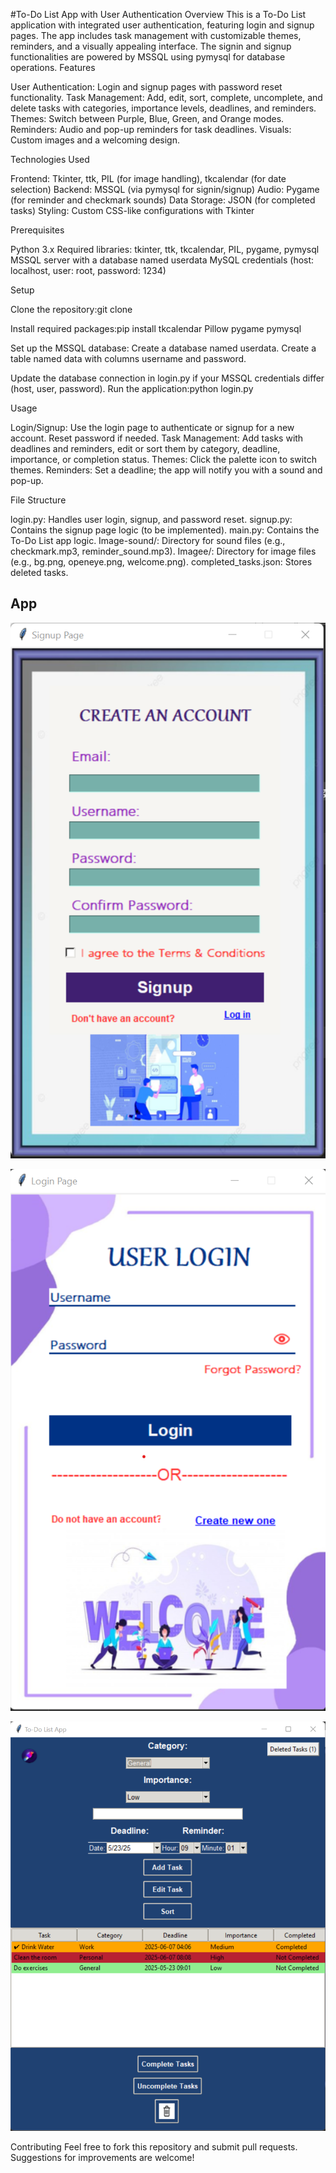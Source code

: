#To-Do List App with User Authentication
Overview
This is a To-Do List application with integrated user authentication, featuring login and signup pages. The app includes task management with customizable themes, reminders, and a visually appealing interface. The signin and signup functionalities are powered by MSSQL using pymysql for database operations.
Features

User Authentication: Login and signup pages with password reset functionality.
Task Management: Add, edit, sort, complete, uncomplete, and delete tasks with categories, importance levels, deadlines, and reminders.
Themes: Switch between Purple, Blue, Green, and Orange modes.
Reminders: Audio and pop-up reminders for task deadlines.
Visuals: Custom images and a welcoming design.

Technologies Used

Frontend: Tkinter, ttk, PIL (for image handling), tkcalendar (for date selection)
Backend: MSSQL (via pymysql for signin/signup)
Audio: Pygame (for reminder and checkmark sounds)
Data Storage: JSON (for completed tasks)
Styling: Custom CSS-like configurations with Tkinter

Prerequisites

Python 3.x
Required libraries: tkinter, ttk, tkcalendar, PIL, pygame, pymysql
MSSQL server with a database named userdata
MySQL credentials (host: localhost, user: root, password: 1234)

Setup

Clone the repository:git clone <repo-url>

Install required packages:pip install tkcalendar Pillow pygame pymysql

Set up the MSSQL database:
Create a database named userdata.
Create a table named data with columns username and password.


Update the database connection in login.py if your MSSQL credentials differ (host, user, password).
Run the application:python login.py



Usage

Login/Signup: Use the login page to authenticate or signup for a new account. Reset password if needed.
Task Management: Add tasks with deadlines and reminders, edit or sort them by category, deadline, importance, or completion status.
Themes: Click the palette icon to switch themes.
Reminders: Set a deadline; the app will notify you with a sound and pop-up.

File Structure

login.py: Handles user login, signup, and password reset.
signup.py: Contains the signup page logic (to be implemented).
main.py: Contains the To-Do List app logic.
Image-sound/: Directory for sound files (e.g., checkmark.mp3, reminder_sound.mp3).
Imagee/: Directory for image files (e.g., bg.png, openeye.png, welcome.png).
completed_tasks.json: Stores deleted tasks.

## App 

![Signup](imagee/Signup.png)

![Login](imagee/Login.png)

![Main](imagee/main.png)


Contributing
Feel free to fork this repository and submit pull requests. Suggestions for improvements are welcome!

